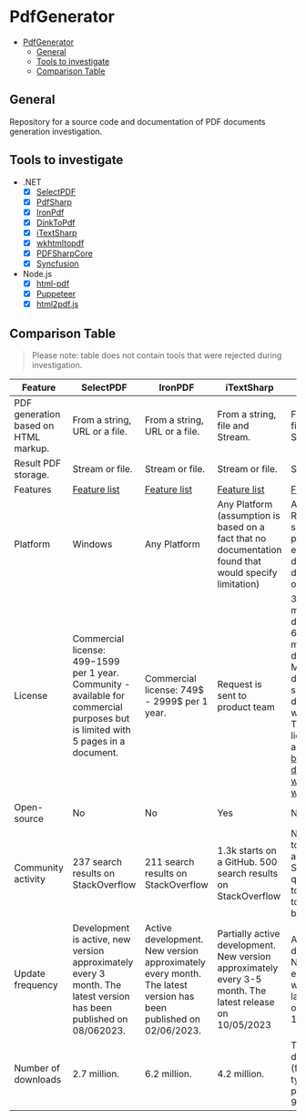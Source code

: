 # PdfGenerator

- [PdfGenerator](#pdfgenerator)
  - [General](#general)
  - [Tools to investigate](#tools-to-investigate)
  - [Comparison Table](#comparison-table)

## General

Repository for a source code and documentation of PDF documents generation investigation.

## Tools to investigate

- .NET
  - [x] [SelectPDF](https://selectpdf.com/)
  - [x] [PdfSharp](https://github.com/empira/PDFsharp)
  - [x] [IronPdf](https://ironpdf.com/)
  - [x] [DinkToPdf](https://github.com/rdvojmoc/DinkToPdf)
  - [x] [iTextSharp](https://github.com/itext/itextsharp)
  - [x] [wkhtmltopdf](https://wkhtmltopdf.org/)
  - [x] [PDFSharpCore](https://github.com/ststeiger/PdfSharpCore)
  - [x] [Syncfusion](https://www.syncfusion.com/document-processing/pdf-framework/net/html-to-pdf)
- Node.js
  - [x] [html-pdf](https://github.com/marcbachmann/node-html-pdf)
  - [x] [Puppeteer](https://github.com/puppeteer/puppeteer)
  - [x] [html2pdf.js](https://github.com/eKoopmans/html2pdf.js)

## Comparison Table

> Please note: table does not contain tools that were rejected during investigation.

| Feature                              | SelectPDF                                                                                                                           | IronPDF                                                                                                         | iTextSharp                                                                                                | Syncfusion                                                                                                                                                                                                                                                        |
|--------------------------------------|-------------------------------------------------------------------------------------------------------------------------------------|-----------------------------------------------------------------------------------------------------------------|-----------------------------------------------------------------------------------------------------------|-------------------------------------------------------------------------------------------------------------------------------------------------------------------------------------------------------------------------------------------------------------------|
| PDF generation based on HTML markup. | From a string, URL or a file.                                                                                                       | From a string, URL or a file.                                                                                   | From a string, file and Stream.                                                                           | From a string, file and Stream.                                                                                                                                                                                                                                   |
| Result PDF storage.                  | Stream or file.                                                                                                                     | Stream or file.                                                                                                 | Stream or file.                                                                                           | Stream or file.                                                                                                                                                                                                                                                   |
| Features                             | [Feature list](https://selectpdf.com/pdf-library-for-net/)                                                                          | [Feature list](https://ironpdf.com/features/#html-file-to-pdf)                                                  | [Feature list](https://itextpdf.com/products/itext-7/convert-html-css-to-pdf-pdfhtml)                     | [Feature list](https://help.syncfusion.com/file-formats/pdf/overview#key-features-of-essential-pdf)                                                                                                                                                               |
| Platform                             | Windows                                                                                                                             | Any Platform                                                                                                    | Any Platform (assumption is based on a fact that no documentation found that would specify limitation)    | Any platform. Requires specific Nuget package per environment due to a dependency on a Blink.                                                                                                                                                                     |
| License                              | Commercial license: 499$-1599$ per 1 year. Community - available for commercial purposes but is limited with 5 pages in a document. | Commercial license: 749$ - 2999$ per 1 year.                                                                    | Request is sent to product team                                                                           | 395$ per month per 5 developers. 695$ per month per 10 developers. More than 10 developers - should be discussed with sales. There are licenses per application, [but should be discussed with sales as well](https://www.syncfusion.com/sales/unlimitedlicense). |
| Open-source                          | No                                                                                                                                  | No                                                                                                              | Yes                                                                                                       | No                                                                                                                                                                                                                                                                |
| Community activity                   | 237 search results on StackOverflow                                                                                                 | 211 search results on StackOverflow                                                                             | 1.3k starts on a GitHub. 500 search results on StackOverflow                                              | No possibility to identify the amount of StackOverflow questions due to variety of tools provided by company.                                                                                                                                                     |
| Update frequency                     | Development is active, new version approximately every 3 month. The latest version has been published on 08/062023.                 | Active development. New version approximately every month. The latest version has been published on 02/06/2023. | Partially active development. New version approximately every 3-5 month. The latest release on 10/05/2023 | Active development. New version every 1-2 weeks. The latest release on 13/06/2023.                                                                                                                                                                                |
| Number of downloads                  | 2.7 million.                                                                                                                        | 6.2 million.                                                                                                    | 4.2 million.                                                                                              | Total downloads (for every type of OS package): 23 9879                                                                                                                                                                                                           |
